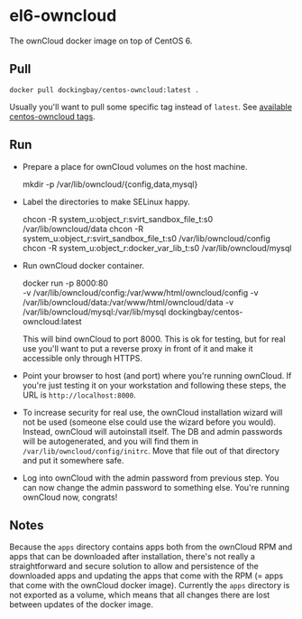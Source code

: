 el6-owncloud
============

The ownCloud docker image on top of CentOS 6.

Pull
----

    docker pull dockingbay/centos-owncloud:latest .

Usually you'll want to pull some specific tag instead of `latest`. See
[available centos-owncloud tags](https://registry.hub.docker.com/u/dockingbay/centos-owncloud/tags/manage/).

Run
---

* Prepare a place for ownCloud volumes on the host machine.

    mkdir -p /var/lib/owncloud/{config,data,mysql}

* Label the directories to make SELinux happy.

    chcon -R system_u:object_r:svirt_sandbox_file_t:s0 /var/lib/owncloud/data
    chcon -R system_u:object_r:svirt_sandbox_file_t:s0 /var/lib/owncloud/config
    chcon -R system_u:object_r:docker_var_lib_t:s0     /var/lib/owncloud/mysql

* Run ownCloud docker container.

    docker run -p 8000:80 \
        -v /var/lib/owncloud/config:/var/www/html/owncloud/config
        -v /var/lib/owncloud/data:/var/www/html/owncloud/data
        -v /var/lib/owncloud/mysql:/var/lib/mysql
        dockingbay/centos-owncloud:latest

  This will bind ownCloud to port 8000. This is ok for testing, but
  for real use you'll want to put a reverse proxy in front of it and
  make it accessible only through HTTPS.

* Point your browser to host (and port) where you're running
  ownCloud. If you're just testing it on your workstation and
  following these steps, the URL is `http://localhost:8000`.

* To increase security for real use, the ownCloud installation wizard
  will not be used (someone else could use the wizard before you
  would). Instead, ownCloud will autoinstall itself. The DB and admin
  passwords will be autogenerated, and you will find them in
  `/var/lib/owncloud/config/initrc`. Move that file out of that
  directory and put it somewhere safe.

* Log into ownCloud with the admin password from previous step. You
  can now change the admin password to something else. You're running
  ownCloud now, congrats!

Notes
-----

Because the `apps` directory contains apps both from the ownCloud RPM
and apps that can be downloaded after installation, there's not really
a straightforward and secure solution to allow and persistence of the
downloaded apps and updating the apps that come with the RPM (= apps
that come with the ownCloud docker image). Currently the `apps`
directory is not exported as a volume, which means that all changes
there are lost between updates of the docker image.
